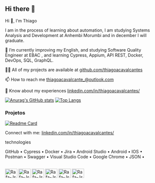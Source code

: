 ## Hi there 👋

Hi 👋, I'm Thiago

I am in the process of learning about automation, I am studying Systems Analysis and Development at Anhembi Morumbi and in december I will graduate.

🌱 I’m currently improving my English, and studying Software Quality Engineer at EBAC , and learning Cypress, Appium, API REST, Docker, DevOps, SQL, GraphQL.

👨‍💻 All of my projects are available at [github.com/thiagoacavalcantes ](https://github.com/thiagoacavalcantes)

📫 How to reach me thiagoacavalcante_@outlook.com

📄 Know about my experiences [linkedin.com/in/thiagoacavalcantes/](https://linkedin.com/in/thiagoacavalcantes/)

[![Anurag's GitHub stats](https://github-readme-stats.vercel.app/api?username=thiagoacavalcantes)](https://github.com/anuraghazra/github-readme-stats)
[![Top Langs](https://github-readme-stats.vercel.app/api/top-langs/?username=thiagoacavalcantes&layout=donut)](https://github.com/anuraghazra/github-readme-stats)

### Projetos

[![Readme Card](https://github-readme-stats.vercel.app/api/pin/?username=thiagoacavalcantes&repo=testes-e2e-ebac-shop.github.io)](https://github.com/anuraghazra/github-readme-stats)

Connect with me:
[linkedin.com/in/thiagoacavalcantes/](https://linkedin.com/in/thiagoacavalcantes/)

technologies

GitHub • Cypress • Docker • Jira • Android Studio • Android • IOS • Postman • Swagger • Visual Studio Code • Google Chrome • JSON • 


<div style="display: inline_block"><br>
  <img align="center" alt="Rafa-Js" height="30" width="40" src="https://cdn.jsdelivr.net/gh/devicons/devicon@latest/icons/cypressio/cypressio-original.svg">
  <img align="center" alt="Rafa-Js" height="30" width="40" src="https://cdn.jsdelivr.net/gh/devicons/devicon@latest/icons/vscode/vscode-original.svg">
  <img align="center" alt="Rafa-Js" height="30" width="40" src="https://cdn.jsdelivr.net/gh/devicons/devicon@latest/icons/docker/docker-plain.svg">
  <img align="center" alt="Rafa-Js" height="30" width="40" src="https://cdn.jsdelivr.net/gh/devicons/devicon@latest/icons/javascript/javascript-original.svg">
  <img align="center" alt="Rafa-Js" height="30" width="40" src="https://cdn.jsdelivr.net/gh/devicons/devicon@latest/icons/azuredevops/azuredevops-original.svg">
  <img align="center" alt="Rafa-Js" height="30" width="40" src="https://cdn.jsdelivr.net/gh/devicons/devicon@latest/icons/androidstudio/androidstudio-original-wordmark.svg">
 

</div>
          
          
          
